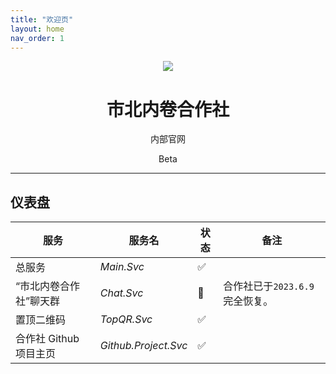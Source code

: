 ```yaml
---
title: "欢迎页"
layout: home
nav_order: 1
---
```


<div align="center">
<img src="https://static.wikia.nocookie.net/minecraft_zh_gamepedia/images/5/54/Lectern_JE3_BE2.png/revision/latest/scale-to-width-down/150?cb=20220121033305"></img>
<h1>市北内卷合作社</h1>
<p>内部官网</p>
<p class="label label-green">Beta</p>
</div>

---

## 仪表盘

| 服务 | 服务名 | 状态 | 备注 |
|--|--|--|--|
|总服务|*Main.Svc*|✅|
| “市北内卷合作社”聊天群|*Chat.Svc*|🔄|合作社已于`2023.6.9`完全恢复。|
|置顶二维码|*TopQR.Svc*|✅||
|合作社 Github 项目主页|*Github.Project.Svc*|✅||
